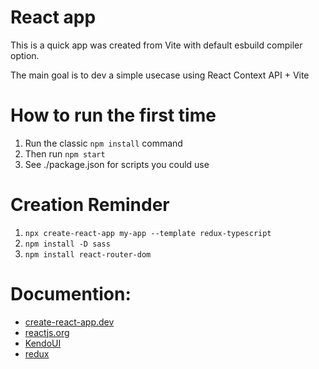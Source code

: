 # React app

This is a quick app was created from Vite with default esbuild compiler option.

The main goal is to dev a simple usecase using React Context API + Vite

# How to run the first time
1. Run the classic `npm install` command
2. Then run `npm start`
3. See ./package.json for scripts you could use

# Creation Reminder
1. `npx create-react-app my-app --template redux-typescript`
2. `npm install -D sass`
3. `npm install react-router-dom`

# Documention:
- [create-react-app.dev](https://create-react-app.dev/docs/)
- [reactjs.org](https://reactjs.org/docs/)
- [KendoUI](https://www.telerik.com/kendo-react-ui)
- [redux](https://redux.js.org/introduction/installation#create-a-react-redux-app)

